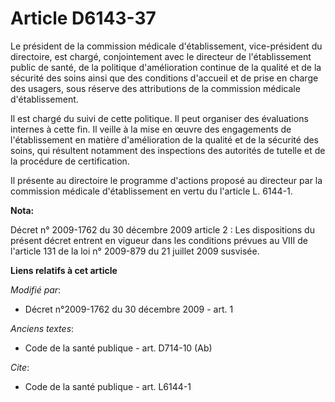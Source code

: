# Article D6143-37

Le président de la commission médicale d'établissement, vice-président du directoire, est chargé, conjointement avec le
directeur de l'établissement public de santé, de la politique d'amélioration continue de la qualité et de la sécurité des
soins ainsi que des conditions d'accueil et de prise en charge des usagers, sous réserve des attributions de la commission
médicale d'établissement. 

Il est chargé du suivi de cette politique. Il peut organiser des évaluations internes à cette fin. Il veille à la mise en
œuvre des engagements de l'établissement en matière d'amélioration de la qualité et de la sécurité des soins, qui résultent
notamment des inspections des autorités de tutelle et de la procédure de certification. 

Il présente au directoire le programme d'actions proposé au directeur par la commission médicale d'établissement en vertu du
l'article L. 6144-1.

**Nota:**

Décret n° 2009-1762 du 30 décembre 2009 article 2 : Les dispositions du présent décret entrent en vigueur dans les conditions
prévues au VIII de l'article 131 de la loi n° 2009-879 du 21 juillet 2009 susvisée.

**Liens relatifs à cet article**

_Modifié par_:

  - Décret n°2009-1762 du 30 décembre 2009 - art. 1

_Anciens textes_:

  - Code de la santé publique - art. D714-10 (Ab)

_Cite_:

  - Code de la santé publique - art. L6144-1
